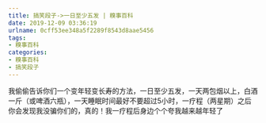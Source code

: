 ```yaml
---
title: 搞笑段子->一日至少五发 | 糗事百科
date: 2019-12-09 03:36:19
urlname: 0cff53ee348a5f2289f8543d8aae5456
tags: 
- 糗事百科
categories:
- 糗事百科
- 搞笑段子
---
```

我偷偷告诉你们一个变年轻变长寿的方法，一日至少五发，一天两包烟以上，白酒一斤（或啤酒六瓶），一天睡眠时间最好不要超过5小时，一疗程（两星期）之后你会发现我没骗你们的，真的！我一疗程后身边个个夸我越来越年轻了


